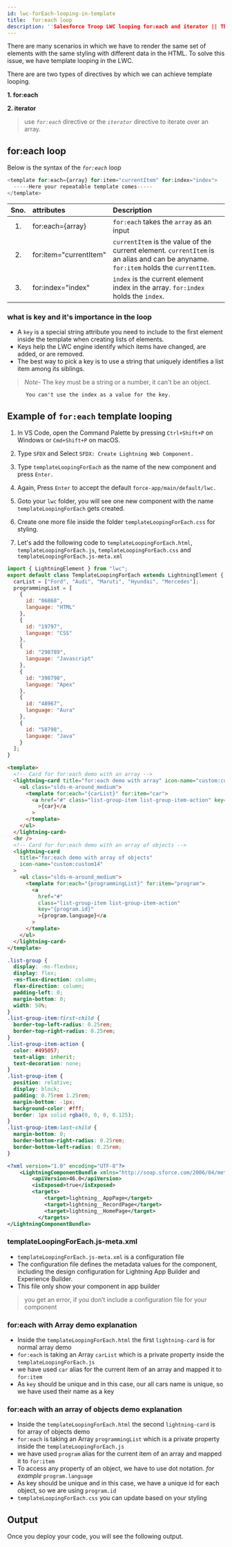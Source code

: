 ```yaml
---
id: lwc-forEach-looping-in-template
title:  for:each loop
description: ''Salesforce Troop LWC looping for:each and iterator || There are many scenarios in which we have to render the same set of elements with the same styling with different data in the HTML. To solve this issue, we have template looping in the LWC.'
---
```


There are many scenarios in which we have to render the same set of elements with the same styling with different data in the HTML. To solve this issue, we have template looping in the LWC.

There are are two types of directives by which we can achieve template looping.

**1. for:each**

**2. iterator**

> use _`for:each`_ directive or the _`iterator`_ directive to iterate over an array.

## for:each loop

Below is the syntax of the _`for:each`_ loop

```javascript
<template for:each={array} for:item="currentItem" for:index="index">
  -----Here your repeatable template comes-----
</template>
```

| Sno. |       attributes        |                                                             Description                                                             |
| :--: | :-------------------- | :--------------------------------------------------------------------------------------------------------------------------------- |
|  1.  |    for:each={array}    |                                              `for:each` takes the `array` as an input                                               |
|  2.  | for:item="currentItem" | `currentItem` is the value of the current element. `currentItem` is an alias and can be anyname. `for:item` holds the `currentItem`.  |
|  3.  |   for:index="index"    |  `index` is the current element index in the array. `for:index` holds the `index`.         |

### what is key and it's importance in the loop

- A `key` is a special string attribute you need to include to the first element inside the template when creating lists of elements.
- Keys help the LWC engine identify which items have changed, are added, or are removed.
- The best way to pick a key is to use a string that uniquely identifies a list item among its siblings.

> _Note-_ The key must be a string or a number, it can't be an object.

          You can't use the index as a value for the key.

## Example of `for:each` template looping

1. In VS Code, open the Command Palette by pressing `Ctrl+Shift+P` on Windows or `Cmd+Shift+P` on macOS.

2. Type `SFDX` and Select `SFDX: Create Lightning Web Component.`

3. Type `templateLoopingForEach` as the name of the new component and press `Enter.`

4. Again, Press `Enter` to accept the default `force-app/main/default/lwc.`

5. Goto your `lwc` folder, you will see one new component with the name `templateLoopingForEach` gets created.

6. Create one more file inside the folder `templateLoopingForEach.css` for styling.

7. Let's add the following code to `templateLoopingForEach.html`, `templateLoopingForEach.js`, `templateLoopingForEach.css` and `templateLoopingForEach.js-meta.xml`
   <!--DOCUSAURUS_CODE_TABS-->
   <!--templateLoopingForEach.js-->

```js
import { LightningElement } from "lwc";
export default class TemplateLoopingForEach extends LightningElement {
  carList = ["Ford", "Audi", "Maruti", "Hyundai", "Mercedes"];
  programmingList = [
    {
      id: "06868",
      language: "HTML"
    },
    {
      id: "19797",
      language: "CSS"
    },
    {
      id: "298789",
      language: "Javascript"
    },
    {
      id: "398798",
      language: "Apex"
    },
    {
      id: "48967",
      language: "Aura"
    },
    {
      id: "58798",
      language: "Java"
    }
  ];
}
```

<!--templateLoopingForEach.html-->

```html
<template>
  <!-- Card for for:each demo with an array -->
  <lightning-card title="for:each demo with array" icon-name="custom:custom14">
    <ul class="slds-m-around_medium">
      <template for:each="{carList}" for:item="car">
        <a href="#" class="list-group-item list-group-item-action" key="{car}"
          >{car}</a
        >
      </template>
    </ul>
  </lightning-card>
  <hr />
  <!-- Card for for:each demo with an array of objects -->
  <lightning-card
    title="for:each demo with array of objects"
    icon-name="custom:custom14"
  >
    <ul class="slds-m-around_medium">
      <template for:each="{programmingList}" for:item="program">
        <a
          href="#"
          class="list-group-item list-group-item-action"
          key="{program.id}"
          >{program.language}</a
        >
      </template>
    </ul>
  </lightning-card>
</template>
```

<!--templateLoopingForEach.css-->

```css
.list-group {
  display: -ms-flexbox;
  display: flex;
  -ms-flex-direction: column;
  flex-direction: column;
  padding-left: 0;
  margin-bottom: 0;
  width: 50%;
}
.list-group-item:first-child {
  border-top-left-radius: 0.25rem;
  border-top-right-radius: 0.25rem;
}
.list-group-item-action {
  color: #495057;
  text-align: inherit;
  text-decoration: none;
}
.list-group-item {
  position: relative;
  display: block;
  padding: 0.75rem 1.25rem;
  margin-bottom: -1px;
  background-color: #fff;
  border: 1px solid rgba(0, 0, 0, 0.125);
}
.list-group-item:last-child {
  margin-bottom: 0;
  border-bottom-right-radius: 0.25rem;
  border-bottom-left-radius: 0.25rem;
}
```
<!--templateLoopingForEach.js-meta.xml-->
```xml
<?xml version="1.0" encoding="UTF-8"?>
    <LightningComponentBundle xmlns="http://soap.sforce.com/2006/04/metadata" fqn="templateLoopingForEach">
        <apiVersion>46.0</apiVersion>
        <isExposed>true</isExposed>
        <targets>
            <target>lightning__AppPage</target>
            <target>lightning__RecordPage</target>
            <target>lightning__HomePage</target>
          </targets>
</LightningComponentBundle>
```

<!--END_DOCUSAURUS_CODE_TABS-->
### templateLoopingForEach.js-meta.xml
- `templateLoopingForEach.js-meta.xml` is a configuration file
- The configuration file defines the metadata values for the component, including the design configuration for Lightning App Builder and Experience Builder.
- This file only show your component in app builder

> you get an error, if you don’t include a configuration file for your component

### for:each with Array demo explanation

- Inside the `templateLoopingForEach.html` the first `lightning-card` is for normal array demo
- `for:each` is taking an Array `carList` which is a private property inside the `templateLoopingForEach.js`
- we have used `car` alias for the current item of an array and mapped it to `for:item`
- As `key` should be unique and in this case, our all cars name is unique, so we have used their name as a key

### for:each with an array of objects demo explanation

- Inside the `templateLoopingForEach.html` the second `lightning-card` is for array of objects demo
- `for:each` is taking an Array `programmingList` which is a private property inside the `templateLoopingForEach.js`
- we have used `program` alias for the current item of an array and mapped it to `for:item`
- To access any property of an object, we have to use dot notation. _for example_ `program.language`
- As key should be unique and in this case, we have a unique id for each object, so we are using `program.id`
- `templateLoopingForEach.css` you can update based on your styling

## Output

Once you deploy your code, you will see the following output.

<!--https://developer.salesforce.com/docs/component-library/tools/playground/wjmwvqUK/3/edit-->
